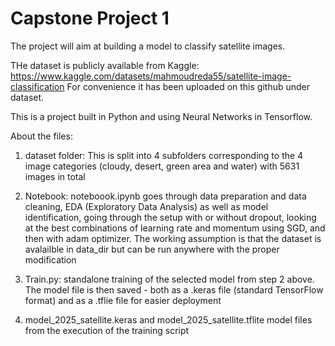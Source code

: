 # Capstone Project 1

The project will aim at building a model to classify satellite images.

THe dataset is publicly available from Kaggle:
https://www.kaggle.com/datasets/mahmoudreda55/satellite-image-classification
For convenience it has been uploaded on this github under dataset.

This is a project built in Python and using Neural Networks in Tensorflow.

About the files:

1. dataset folder:
This is split into 4 subfolders corresponding to the 4 image categories (cloudy, desert, green area and water) with 5631 images in total

2. Notebook: noteboook.ipynb goes through data preparation and data cleaning, EDA (Exploratory Data Analysis) as well as model identification, going through the setup with or without dropout, looking at the best combinations of learning rate and momentum using SGD, and then with adam optimizer. The working assumption is that the dataset is avalailble in data_dir but can be run anywhere with the proper modification

3. Train.py: standalone training of the selected model from step 2 above. The model file is then saved - both as a .keras file (standard TensorFlow format) and as a .tflie file for easier deployment

4. model_2025_satellite.keras and model_2025_satellite.tflite model files from the execution of the training script

